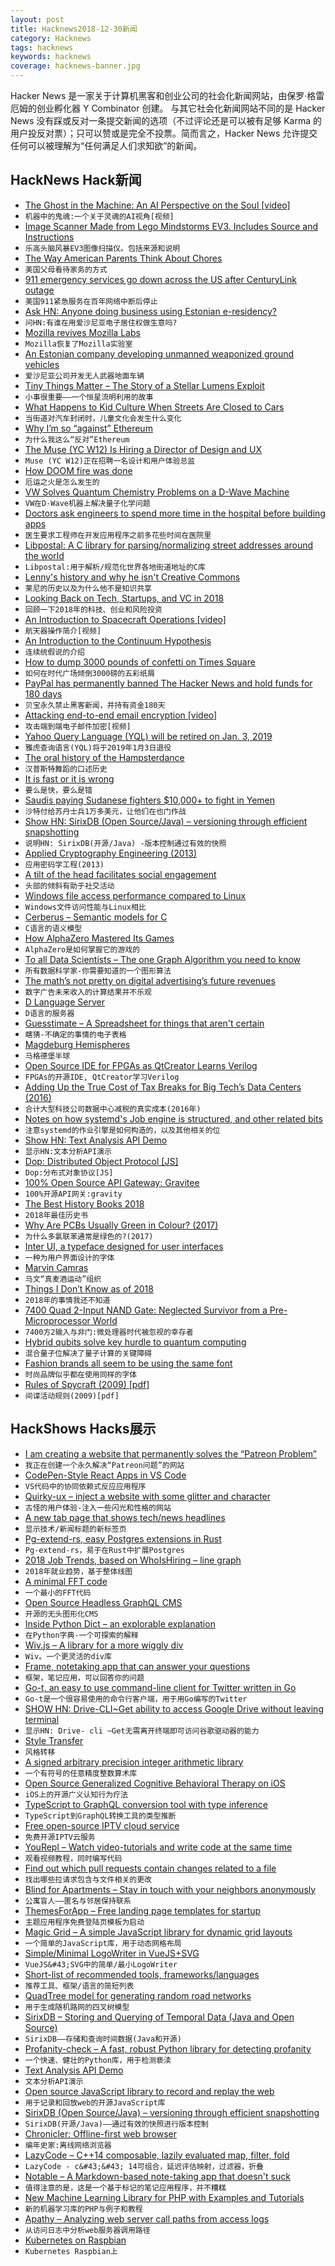 ```yaml
---
layout: post
title: Hacknews2018-12-30新闻
category: Hacknews
tags: hacknews
keywords: hacknews
coverage: hacknews-banner.jpg
---
```


Hacker News 是一家关于计算机黑客和创业公司的社会化新闻网站，由保罗·格雷厄姆的创业孵化器 Y Combinator 创建。
与其它社会化新闻网站不同的是 Hacker News 没有踩或反对一条提交新闻的选项（不过评论还是可以被有足够 Karma 的用户投反对票）；只可以赞或是完全不投票。简而言之，Hacker News 允许提交任何可以被理解为“任何满足人们求知欲”的新闻。

## HackNews Hack新闻


- [The Ghost in the Machine: An AI Perspective on the Soul [video]](https://media.ccc.de/v/35c3-10030-the_ghost_in_the_machine)
- `机器中的鬼魂:一个关于灵魂的AI视角[视频]`
- [Image Scanner Made from Lego Mindstorms EV3. Includes Source and Instructions](https://github.com/javiercordero/LEGO-EV3-Image-Scanner)
- `乐高头脑风暴EV3图像扫描仪。包括来源和说明`
- [The Way American Parents Think About Chores](https://www.theatlantic.com/family/archive/2018/12/allowance-kids-chores-help/578848/)
- `美国父母看待家务的方式`
- [911 emergency services go down across the US after CenturyLink outage](https://techcrunch.com/2018/12/28/911-service-outage-centurylink/)
- `美国911紧急服务在百年网络中断后停止`
- [Ask HN: Anyone doing business using Estonian e-residency?](item?id=18785112)
- `问HN:有谁在用爱沙尼亚电子居住权做生意吗?`
- [Mozilla revives Mozilla Labs](https://www.ghacks.net/2018/12/28/mozilla-revives-mozilla-labs/)
- `Mozilla恢复了Mozilla实验室`
- [An Estonian company developing unmanned weaponized ground vehicles](https://milremrobotics.com/)
- `爱沙尼亚公司开发无人武器地面车辆`
- [Tiny Things Matter – The Story of a Stellar Lumens Exploit](https://medium.com/@orbit.lens/tiny-things-matter-or-detective-novel-featuring-stellar-dex-1f11e52c01d3)
- `小事很重要——一个恒星流明利用的故事`
- [What Happens to Kid Culture When Streets Are Closed to Cars](https://www.citylab.com/design/2018/11/car-free-pedestrianization-made-pontevedra-spain-kid-friendly/576268/)
- `当街道对汽车封闭时，儿童文化会发生什么变化`
- [Why I’m so “against” Ethereum](https://threadreaderapp.com/thread/1078682801954799617.html)
- `为什么我这么“反对”Ethereum`
- [The  Muse (YC W12) Is Hiring a Director of Design and UX](https://www.themuse.com/jobs/themuse/director-of-design-and-ux)
- `Muse (YC W12)正在招聘一名设计和用户体验总监`
- [How DOOM fire was done](http://fabiensanglard.net/doom_fire_psx/)
- `厄运之火是怎么发生的`
- [VW Solves Quantum Chemistry Problems on a D-Wave Machine](https://spectrum.ieee.org/tech-talk/computing/hardware/vw-tackles-chemistry-problems-with-a-dwave-quantum-computer)
- `VW在D-Wave机器上解决量子化学问题`
- [Doctors ask engineers to spend more time in the hospital before building apps](https://www.cnbc.com/2018/12/27/doctors-are-asking-technologists-from-google-to-shadow-them-before-they-build-medical-apps-.html)
- `医生要求工程师在开发应用程序之前多花些时间在医院里`
- [Libpostal: A C library for parsing/normalizing street addresses around the world](https://github.com/openvenues/libpostal)
- `Libpostal:用于解析/规范化世界各地街道地址的C库`
- [Lenny&#39;s history and why he isn&#39;t Creative Commons](https://www.reddit.com/r/itslenny/comments/5lcfwq/lennys_history_why_he_isnt_creative_commons/)
- `莱尼的历史以及为什么他不是知识共享`
- [Looking Back on Tech, Startups, and VC in 2018](http://haystack.vc/2018/12/29/looking-back-on-tech-startups-and-vc-in-2018/)
- `回顾一下2018年的科技、创业和风险投资`
- [An Introduction to Spacecraft Operations [video]](https://media.ccc.de/v/35c3-9923-space_ops_101)
- `航天器操作简介[视频]`
- [An Introduction to the Continuum Hypothesis](https://medium.com/cantors-paradise/the-nature-of-infinity-and-beyond-a05c146df02c)
- `连续统假说的介绍`
- [How to dump 3000 pounds of confetti on Times Square](https://www.nytimes.com/2018/12/28/nyregion/how-to-dump-3000-pounds-of-confetti-on-times-square.html)
- `如何在时代广场倾倒3000磅的五彩纸屑`
- [PayPal has permanently banned The Hacker News and hold funds for 180 days](https://twitter.com/TheHackersNews/status/1078907851995860992)
- `贝宝永久禁止黑客新闻，并持有资金180天`
- [Attacking end-to-end email encryption [video]](https://media.ccc.de/v/35c3-9463-attacking_end-to-end_email_encryption)
- `攻击端到端电子邮件加密[视频]`
- [Yahoo Query Language (YQL) will be retired on Jan. 3, 2019](https://developer.yahoo.com/yql/)
- `雅虎查询语言(YQL)将于2019年1月3日退役`
- [The oral history of the Hampsterdance](https://www.cbc.ca/arts/the-oral-history-of-the-hampsterdance-the-twisted-true-story-of-one-of-the-world-s-first-memes-1.4958325)
- `汉普斯特舞蹈的口述历史`
- [It is fast or it is wrong](http://tonsky.me/blog/slow-wrong/)
- `要么是快，要么是错`
- [Saudis paying Sudanese fighters $10,000&#43; to fight in Yemen](https://www.nytimes.com/2018/12/28/world/africa/saudi-sudan-yemen-child-fighters.html)
- `沙特付给苏丹士兵1万多美元，让他们在也门作战`
- [Show HN: SirixDB (Open Source/Java) – versioning through efficient snapshotting](item?id=18779260)
- `说明HN: SirixDB(开源/Java) -版本控制通过有效的快照`
- [Applied Cryptography Engineering (2013)](https://sockpuppet.org/blog/2013/07/22/applied-practical-cryptography/)
- `应用密码学工程(2013)`
- [A tilt of the head facilitates social engagement](https://medicalxpress.com/news/2018-12-tilt-social-engagement.html)
- `头部的倾斜有助于社交活动`
- [Windows file access performance compared to Linux](https://github.com/Microsoft/WSL/issues/873#issuecomment-425272829)
- `Windows文件访问性能与Linux相比`
- [Cerberus – Semantic models for C](https://www.cl.cam.ac.uk/~pes20/cerberus/)
- `C语言的语义模型`
- [How AlphaZero Mastered Its Games](https://www.newyorker.com/science/elements/how-the-artificial-intelligence-program-alphazero-mastered-its-games)
- `AlphaZero是如何掌握它的游戏的`
- [To all Data Scientists – The one Graph Algorithm you need to know](https://mlwhiz.com/blog/2018/12/07/connected_components/)
- `所有数据科学家-你需要知道的一个图形算法`
- [The math’s not pretty on digital advertising’s future revenues](https://medium.com/s/which-half-is-wasted/googles-350-billion-haircut-fa1a0f33ace1)
- `数字广告未来收入的计算结果并不乐观`
- [D Language Server](https://marketplace.visualstudio.com/items?itemName=LaurentTreguier.vscode-dls)
- `D语言的服务器`
- [Guesstimate – A Spreadsheet for things that aren&#39;t certain](https://www.getguesstimate.com/)
- `瞎猜-不确定的事情的电子表格`
- [Magdeburg Hemispheres](https://en.wikipedia.org/wiki/Magdeburg_hemispheres)
- `马格德堡半球`
- [Open Source IDE for FPGAs as QtCreator Learns Verilog](https://hackaday.com/2018/12/29/open-source-ide-for-fpgas-as-qtcreator-learns-verilog/)
- `FPGAs的开源IDE, QtCreator学习Verilog`
- [Adding Up the True Cost of Tax Breaks for Big Tech’s Data Centers (2016)](https://nextcity.org/daily/entry/report-tech-data-center-subsidies)
- `合计大型科技公司数据中心减税的真实成本(2016年)`
- [Notes on how systemd&#39;s Job engine is structured, and other related bits](https://bl33pbl0p.github.io/systemd.html)
- `注意systemd的作业引擎是如何构造的，以及其他相关的位`
- [Show HN: Text Analysis API Demo](https://www.summarizebot.com/text_api_demo.html)
- `显示HN:文本分析API演示`
- [Dop: Distributed Object Protocol [JS]](https://distributedobjectprotocol.org/)
- `Dop:分布式对象协议[JS]`
- [100% Open Source API Gateway: Gravitee](https://gravitee.io)
- `100%开源API网关:gravity`
- [The Best History Books 2018](https://www.historytoday.com/history-today/best-history-books-2018)
- `2018年最佳历史书`
- [Why Are PCBs Usually Green in Colour? (2017)](http://www.seeedstudio.com/blog/2017/07/23/why-are-printed-circuit-boards-are-usually-green-in-colour/)
- `为什么多氯联苯通常是绿色的?(2017)`
- [Inter UI, a typeface designed for user interfaces](https://rsms.me/inter/)
- `一种为用户界面设计的字体`
- [Marvin Camras](https://en.wikipedia.org/wiki/Marvin_Camras)
- `马文“真麦酒运动”组织`
- [Things I Don’t Know as of 2018](https://overreacted.io/things-i-dont-know-as-of-2018/)
- `2018年的事情我还不知道`
- [7400 Quad 2-Input NAND Gate: Neglected Survivor from a Pre-Microprocessor World](https://hackaday.com/2018/12/28/the-7400-quad-2-input-nand-gate-a-neglected-survivor-from-a-pre-microprocessor-world/)
- `7400方2输入与非门:微处理器时代被忽视的幸存者`
- [Hybrid qubits solve key hurdle to quantum computing](https://phys.org/news/2018-12-hybrid-qubits-key-hurdle-quantum.html)
- `混合量子位解决了量子计算的关键障碍`
- [Fashion brands all seem to be using the same font](https://www.bloomberg.com/news/articles/2018-11-20/why-fashion-brands-all-use-the-same-style-font-in-their-logos)
- `时尚品牌似乎都在使用同样的字体`
- [Rules of Spycraft (2009) [pdf]](http://www.oss.net/dynamaster/file_archive/100102/0a947a77d762061cc87ec541c2d2dcc7/2010-01-02%20Dulles%20on%20Tradecraft%20via%20Srodes.pdf)
- `间谍活动规则(2009)[pdf]`


## HackShows Hacks展示

- [ I am creating a website that permanently solves the “Patreon Problem”](https://news.ycombinator.com/item?id=18784721)
- `我正在创建一个永久解决“Patreon问题”的网站`
- [ CodePen-Style React Apps in VS Code](https://github.com/franz101/react-boiler-plate)
- `VS代码中的协同依赖式反应应用程序`
- [ Quirky-ux – inject a website with some glitter and character](http://dsalaj.com/quirky-ux/)
- `古怪的用户体验-注入一些闪光和性格的网站`
- [ A new tab page that shows tech/news headlines](https://www.ctrltab.io)
- `显示技术/新闻标题的新标签页`
- [ Pg-extend-rs, easy Postgres extensions in Rust](https://bluejekyll.github.io/blog/rust/2018/12/27/announcing-pg-extend.html)
- `Pg-extend-rs，易于在Rust中扩展Postgres`
- [ 2018 Job Trends, based on WhoIsHiring – line graph](https://juansierra.github.io/scrapenstat/)
- `2018年就业趋势，基于整体线图`
- [ A minimal FFT code](http://lambdaway.free.fr/lambdaspeech/?view=zorg)
- `一个最小的FFT代码`
- [ Open Source Headless GraphQL CMS](https://github.com/birkir/prime)
- `开源的无头图形化CMS`
- [ Inside Python Dict – an explorable explanation](https://just-taking-a-ride.com/inside_python_dict/)
- `在Python字典-一个可探索的解释`
- [ Wiv.js – A library for a more wiggly div](https://jjkaufman.github.io/wiv.js/)
- `Wiv。一个更灵活的div库`
- [ Frame, notetaking app that can answer your questions](https://github.com/jddunn/frame)
- `框架，笔记应用，可以回答你的问题`
- [ Go-t, an easy to use command-line client for Twitter written in Go](https://github.com/cbrgm/go-t)
- `Go-t是一个很容易使用的命令行客户端，用于用Go编写的Twitter`
- [SHOW HN: Drive-CLI~Get ability to access Google Drive without leaving terminal](https://github.com/nurdtechie98/drive-cli)
- `显示HN: Drive- cli ~Get无需离开终端即可访问谷歌驱动器的能力`
- [ Style Transfer](https://github.com/gsurma/style_transfer)
- `风格转移`
- [ A signed arbitrary precision integer arithmetic library](https://github.com/Sayan98/infinity)
- `一个有符号的任意精度整数算术库`
- [ Open Source Generalized Cognitive Behavioral Therapy on iOS](https://getquirk.app/)
- `iOS上的开源广义认知行为疗法`
- [ TypeScript to GraphQL conversion tool with type inference](https://github.com/acro5piano/typed-graphqlify)
- `TypeScript到GraphQL转换工具的类型推断`
- [ Free open-source IPTV cloud service](https://github.com/fastogt/iptv)
- `免费开源IPTV云服务`
- [ YouRepl – Watch video-tutorials and write code at the same time](https://yourepl.tumblr.com/post/180936303347/announcing-yourepl)
- `观看视频教程，同时编写代码`
- [ Find out which pull requests contain changes related to a file](https://github.com/dzhavat/potential-changes-for-github)
- `找出哪些拉请求包含与文件相关的更改`
- [ Blind for Apartments – Stay in touch with your neighbors anonymously](http://www.supneighbors.com/)
- `公寓盲人——匿名与邻居保持联系`
- [ ThemesForApp – Free landing page templates for startup](https://themesfor.app/?ref=HN)
- `主题应用程序免费登陆页模板为启动`
- [ Magic Grid – A simple JavaScript library for dynamic grid layouts](https://github.com/e-oj/Magic-Grid)
- `一个简单的JavaScript库，用于动态网格布局`
- [ Simple/Minimal LogoWriter in VueJS&#43;SVG](https://github.com/charlesdaniel/vue-logowriter)
- `VueJS&#43;SVG中的简单/最小LogoWriter`
- [ Short-list of recommended tools, frameworks/languages](https://github.com/karmakaze/lang-tools)
- `推荐工具、框架/语言的简短列表`
- [ QuadTree model for generating random road networks](https://github.com/arun1729/road-network)
- `用于生成随机路网的四叉树模型`
- [ SirixDB – Storing and Querying of Temporal Data (Java and Open Source)](https://news.ycombinator.com/item?id=18768749)
- `SirixDB——存储和查询时间数据(Java和开源)`
- [ Profanity-check – A fast, robust Python library for detecting profanity](https://github.com/vzhou842/profanity-check)
- `一个快速、健壮的Python库，用于检测亵渎`
- [ Text Analysis API Demo](https://www.summarizebot.com/text_api_demo.html)
- `文本分析API演示`
- [ Open source JavaScript library to record and replay the web](https://www.rrweb.io/)
- `用于记录和回放web的开源JavaScript库`
- [ SirixDB (Open Source/Java) – versioning through efficient snapshotting](https://news.ycombinator.com/item?id=18779260)
- `SirixDB(开源/Java)——通过有效的快照进行版本控制`
- [ Chronicler: Offline-first web browser](https://github.com/CGamesPlay/chronicler)
- `编年史家:离线网络浏览器`
- [ LazyCode – C&#43;&#43;14 composable, lazily evaluated map, filter, fold](https://github.com/SaadAttieh/lazyCode)
- `LazyCode - c&#43;&#43; 14可组合，延迟评估映射，过滤器，折叠`
- [ Notable – A Markdown-based note-taking app that doesn&#39;t suck](https://github.com/fabiospampinato/notable)
- `值得注意的是，这是一个基于标记的笔记应用程序，并不糟糕`
- [ New Machine Learning Library for PHP with Examples and Tutorials](https://github.com/RubixML/RubixML)
- `新的机器学习库的PHP与例子和教程`
- [ Apathy – Analyzing web server call paths from access logs](https://github.com/tkriik/apathy)
- `从访问日志中分析web服务器调用路径`
- [ Kubernetes on Raspbian](https://github.com/alexellis/k8s-on-raspbian)
- `Kubernetes Raspbian上`


